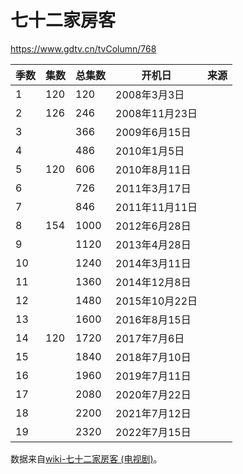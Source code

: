 # 七十二家房客

https://www.gdtv.cn/tvColumn/768

<!-- markdon表格 -->
<!-- | 季数 | 集数 | 总集数 | 开机日         | 来源 |
|------|------|--------|----------------|------|
| 1    | 120  | 120    | 2008年3月3日   |      |
| 2    | 126  | 246    | 2008年11月23日 |      |
| 3    |  120 | 366    | 2009年6月15日  |      |
| 4    |      | 486    | 2010年1月5日   |      |
| 5    |      | 606    | 2010年8月11日  |      |
| 6    |      | 726    | 2011年3月17日  |      |
| 7    |      | 846    | 2011年11月11日 |      |
| 8    | 154  | 1000   | 2012年6月28日  |      |
| 9    | 120  | 1120   | 2013年4月28日  |      |
| 10   |      | 1240   | 2014年3月11日  |      |
| 11   |      | 1360   | 2014年12月8日  |      |
| 12   |      | 1480   | 2015年10月22日 |      |
| 13   |      | 1600   | 2016年8月15日  |      |
| 14   |      | 1720   | 2017年7月6日   |      |
| 15   |      | 1840   | 2018年7月10日  |      |
| 16   |      | 1960   | 2019年7月11日  |      |
| 17   |      | 2080   | 2020年7月22日  |      |
| 18   |      | 2200   | 2021年7月12日  |      |
| 19   |      | 2320   | 2022年7月15日  |      | -->

<!-- html表格 -->
<table>
<thead>
  <tr>
    <th>季数</th>
    <th>集数</th>
    <th>总集数</th>
    <th>开机日</th>
    <th>来源</th>
  </tr>
</thead>
<tbody>
  <tr>
    <td>1</td>
    <td>120</td>
    <td>120</td>
    <td>2008年3月3日</td>
    <td></td>
  </tr>
  <tr>
    <td>2</td>
    <td>126</td>
    <td>246</td>
    <td>2008年11月23日</td>
    <td></td>
  </tr>
  <tr>
    <td>3</td>
    <td rowspan="5">120</td>
    <td>366</td>
    <td>2009年6月15日</td>
    <td></td>
  </tr>
  <tr>
    <td>4</td>
    <td>486</td>
    <td>2010年1月5日</td>
    <td></td>
  </tr>
  <tr>
    <td>5</td>
    <td>606</td>
    <td>2010年8月11日</td>
    <td></td>
  </tr>
  <tr>
    <td>6</td>
    <td>726</td>
    <td>2011年3月17日</td>
    <td></td>
  </tr>
  <tr>
    <td>7</td>
    <td>846</td>
    <td>2011年11月11日</td>
    <td></td>
  </tr>
  <tr>
    <td>8</td>
    <td>154</td>
    <td>1000</td>
    <td>2012年6月28日</td>
    <td></td>
  </tr>
  <tr>
    <td>9</td>
    <td rowspan="11">120</td>
    <td>1120</td>
    <td>2013年4月28日</td>
    <td></td>
  </tr>
  <tr>
    <td>10</td>
    <td>1240</td>
    <td>2014年3月11日</td>
    <td></td>
  </tr>
  <tr>
    <td>11</td>
    <td>1360</td>
    <td>2014年12月8日</td>
    <td></td>
  </tr>
  <tr>
    <td>12</td>
    <td>1480</td>
    <td>2015年10月22日</td>
    <td></td>
  </tr>
  <tr>
    <td>13</td>
    <td>1600</td>
    <td>2016年8月15日</td>
    <td></td>
  </tr>
  <tr>
    <td>14</td>
    <td>1720</td>
    <td>2017年7月6日</td>
    <td></td>
  </tr>
  <tr>
    <td>15</td>
    <td>1840</td>
    <td>2018年7月10日</td>
    <td></td>
  </tr>
  <tr>
    <td>16</td>
    <td>1960</td>
    <td>2019年7月11日</td>
    <td></td>
  </tr>
  <tr>
    <td>17</td>
    <td>2080</td>
    <td>2020年7月22日</td>
    <td></td>
  </tr>
  <tr>
    <td>18</td>
    <td>2200</td>
    <td>2021年7月12日</td>
    <td></td>
  </tr>
  <tr>
    <td>19</td>
    <td>2320</td>
    <td>2022年7月15日</td>
    <td></td>
  </tr>
</tbody>
</table>

数据来自[wiki-七十二家房客 (电视剧)](https://zh.wikipedia.org/wiki/%E4%B8%83%E5%8D%81%E4%BA%8C%E5%AE%B6%E6%88%BF%E5%AE%A2_(%E7%94%B5%E8%A7%86%E5%89%A7))。